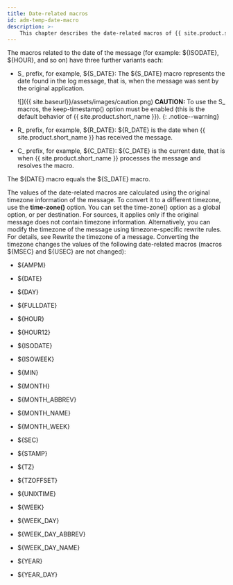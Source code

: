 ```yaml
---
title: Date-related macros
id: adm-temp-date-macro
description: >-
    This chapter describes the date-related macros of {{ site.product.short_name }}.
---
```


The macros related to the date of the message (for example: ${ISODATE},
${HOUR}, and so on) have three further variants each:

- S_ prefix, for example, ${S_DATE}: The ${S_DATE} macro
    represents the date found in the log message, that is, when the
    message was sent by the original application.

    ![]({{ site.baseurl}}/assets/images/caution.png) **CAUTION:**
    To use the S\_ macros, the keep-timestamp() option must be enabled
    (this is the default behavior of {{ site.product.short_name }}).
    {: .notice--warning}

- R_ prefix, for example, ${R_DATE}: ${R_DATE} is the date when
    {{ site.product.short_name }} has received the message.

- C_ prefix, for example, ${C_DATE}: ${C_DATE} is the current
    date, that is when {{ site.product.short_name }} processes the message and resolves
    the macro.

The ${DATE} macro equals the ${S_DATE} macro.

The values of the date-related macros are calculated using the original
timezone information of the message. To convert it to a different
timezone, use the **time-zone()** option. You can set the time-zone()
option as a global option, or per destination. For sources, it applies
only if the original message does not contain timezone information.
Alternatively, you can modify the timezone of the message using
timezone-specific rewrite rules. For details, see
Rewrite the timezone of a message.
Converting the timezone changes the values of the following date-related
macros (macros ${MSEC} and ${USEC} are not changed):

- ${AMPM}

- ${DATE}

- ${DAY}

- ${FULLDATE}

- ${HOUR}

- ${HOUR12}

- ${ISODATE}

- ${ISOWEEK}

- ${MIN}

- ${MONTH}

- ${MONTH_ABBREV}

- ${MONTH_NAME}

- ${MONTH_WEEK}

- ${SEC}

- ${STAMP}

- ${TZ}

- ${TZOFFSET}

- ${UNIXTIME}

- ${WEEK}

- ${WEEK_DAY}

- ${WEEK_DAY_ABBREV}

- ${WEEK_DAY_NAME}

- ${YEAR}

- ${YEAR_DAY}
